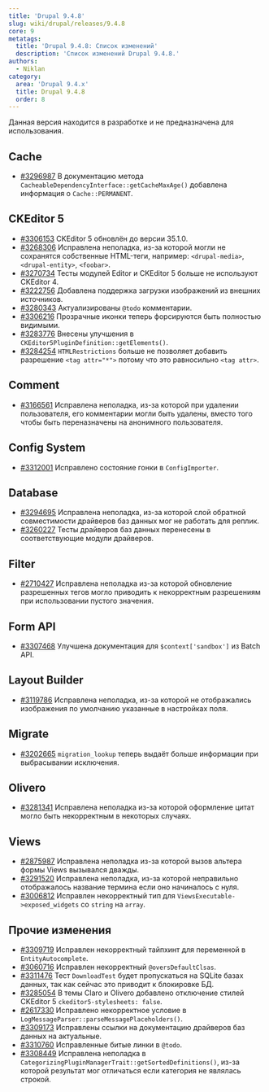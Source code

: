 ```yaml
---
title: 'Drupal 9.4.8'
slug: wiki/drupal/releases/9.4.8
core: 9
metatags:
  title: 'Drupal 9.4.8: Список изменений'
  description: 'Список изменений Drupal 9.4.8.'
authors:
  - Niklan
category:
  area: 'Drupal 9.4.x'
  title: Drupal 9.4.8
  order: 8
---
```


<Aside type="warning">

Данная версия находится в разработке и не предназначена для использования.

</Aside>

## Cache

- [#3296987](https://www.drupal.org/node/3296987) В документацию метода `CacheableDependencyInterface::getCacheMaxAge()` добавлена информация о `Cache::PERMANENT`.

## CKEditor 5

- [#3306153](https://www.drupal.org/node/3306153) CKEditor 5 обновлён до версии 35.1.0.
- [#3268306](https://www.drupal.org/node/3268306) Исправлена неполадка, из-за которой могли не сохранятся
  собственные HTML-теги, например: `<drupal-media>`, `<drupal-entity>`, `<foobar>`.
- [#3270734](https://www.drupal.org/node/3270734) Тесты модулей Editor и CKEditor 5 больше не используют CKEditor 4.
- [#3222756](https://www.drupal.org/node/3222756) Добавлена поддержка загрузки изображений из внешних источников.
- [#3280343](https://www.drupal.org/node/3280343) Актуализированы `@todo` комментарии.
- [#3306216](https://www.drupal.org/node/3306216) Прозрачные иконки теперь форсируются быть полностью видимыми.
- [#3283776](https://www.drupal.org/node/3283776) Внесены улучшения в `CKEditor5PluginDefinition::getElements()`.
- [#3284254](https://www.drupal.org/node/3284254) `HTMLRestrictions` больше не позволяет добавить разрешение `<tag attr="*">` потому что это равносильно `<tag attr>`.

## Comment

- [#3166561](https://www.drupal.org/node/3166561) Исправлена неполадка, из-за которой при удалении пользователя, его комментарии могли быть удалены, вместо того чтобы быть переназначены на анонимного пользователя.

## Config System

- [#3312001](https://www.drupal.org/node/3312001) Исправлено состояние гонки в `ConfigImporter`.

## Database

- [#3294695](https://www.drupal.org/node/3294695) Исправлена неполадка, из-за которой слой обратной совместимости драйверов баз данных мог не работать для реплик.
- [#3260227](https://www.drupal.org/node/3260227) Тесты драйверов баз данных перенесены в соответствующие модули драйверов.

## Filter

- [#2710427](https://www.drupal.org/node/2710427) Исправлена неполадка из-за которой обновление разрешенных тегов могло приводить к некорректным разрешениям при использовании пустого значения.

## Form API

- [#3307468](https://www.drupal.org/node/3307468) Улучшена документация для `$context['sandbox']` из Batch API.

## Layout Builder

- [#3119786](https://www.drupal.org/node/3119786) Исправлена неполадка, из-за которой не отображались изображения по умолчанию указанные в настройках поля.

## Migrate

- [#3202665](https://www.drupal.org/node/3202665) `migration_lookup` теперь выдаёт больше информации при выбрасывании исключения.

## Olivero

- [#3281341](https://www.drupal.org/node/3281341) Исправлена неполадка из-за которой оформление цитат могло быть некорректным в некоторых случаях.

## Views

- [#2875987](https://www.drupal.org/node/2875987) Исправлена неполадка из-за которой вызов альтера формы Views вызывался дважды.
- [#3291520](https://www.drupal.org/node/3291520) Исправлена неполадка, из-за которой неправильно отображалось название термина если оно начиналось с нуля.
- [#3006812](https://www.drupal.org/node/3006812) Исправлен некорректный тип для `ViewsExecutable->exposed_widgets` со `string` на `array`.

## Прочие изменения

- [#3309719](https://www.drupal.org/node/3309719) Исправлен некорректный тайпхинт для переменной в `EntityAutocomplete`.
- [#3060716](https://www.drupal.org/node/3060716) Исправлен некорректный `@oversDefaultClsas`.
- [#3311476](https://www.drupal.org/node/3311476) Тест `DownloadTest` будет пропускаться на SQLite базах данных, так как сейчас это приводит к блокировке БД.
- [#3285054](https://www.drupal.org/node/3285054) В темы Claro и Olivero добавлено отключение стилей CKEditor 5 `ckeditor5-stylesheets: false`.
- [#2617330](https://www.drupal.org/node/2617330) Исправлено некорректное условие в `LogMessageParser::parseMessagePlaceholders()`.
- [#3309173](https://www.drupal.org/node/3309173) Исправлены ссылки на документацию драйверов баз данных на актуальные.
- [#3310760](https://www.drupal.org/node/3310760) Исправленные битые линки в `@todo`.
- [#3308449](https://www.drupal.org/node/3308449) Исправлена неполадка в `CategorizingPluginManagerTrait::getSortedDefinitions()`, из-за которой результат мог отличаться если категория не являлась строкой.